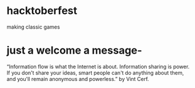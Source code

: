 # hacktoberfest
making classic games
# just a welcome a message-
“Information flow is what the Internet is about. Information sharing is power. If you don't share your ideas, smart people can't do anything about them,
 and you'll remain anonymous and powerless.” by Vint Cerf.
